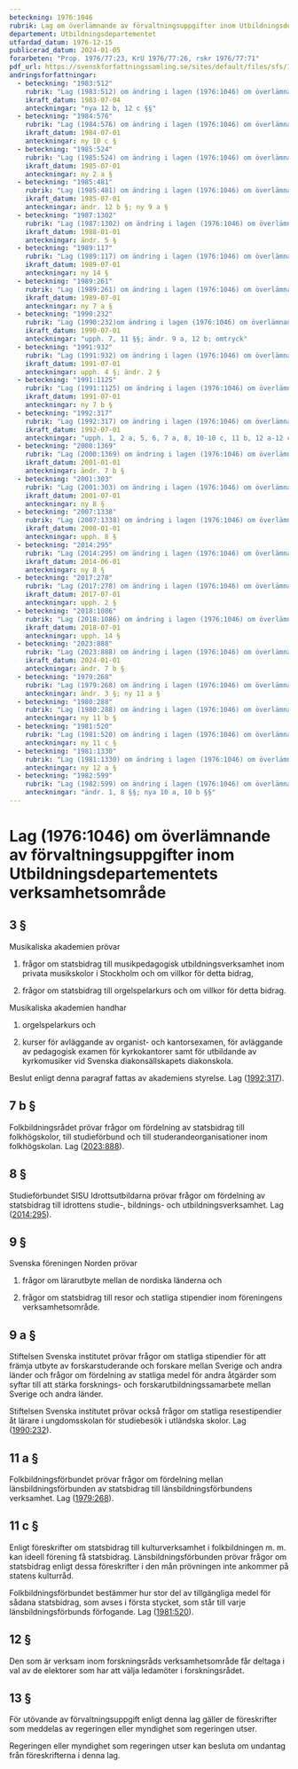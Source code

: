 ```yaml
---
beteckning: 1976:1046
rubrik: Lag om överlämnande av förvaltningsuppgifter inom Utbildningsdepartementets verksamhetsområde
departement: Utbildningsdepartementet
utfardad_datum: 1976-12-15
publicerad_datum: 2024-01-05
forarbeten: "Prop. 1976/77:23, KrU 1976/77:26, rskr 1976/77:71"
pdf_url: https://svenskforfattningssamling.se/sites/default/files/sfs/1976-12/SFS1976-1046.pdf
andringsforfattningar:
  - beteckning: "1983:512"
    rubrik: "Lag (1983:512) om ändring i lagen (1976:1046) om överlämnande av förvaltningsuppgifter inom utbildningsdepartementets verksamhetsområde"
    ikraft_datum: 1983-07-04
    anteckningar: "nya 12 b, 12 c §§"
  - beteckning: "1984:576"
    rubrik: "Lag (1984:576) om ändring i lagen (1976:1046) om överlämnande av förvaltningsuppgifter ino utbildningsdepartementets verksamhetsområde"
    ikraft_datum: 1984-07-01
    anteckningar: ny 10 c §
  - beteckning: "1985:524"
    rubrik: "Lag (1985:524) om ändring i lagen (1976:1046) om överlämnande av förvaltningsuppgifter inom utbildningsdepartementets verksamhetsområde"
    ikraft_datum: 1985-07-01
    anteckningar: ny 2 a §
  - beteckning: "1985:481"
    rubrik: "Lag (1985:481) om ändring i lagen (1976:1046) om överlämnande av förvaltningsuppgifter inom utbildningsdepartementets verksamhetsområde"
    ikraft_datum: 1985-07-01
    anteckningar: ändr. 12 b §; ny 9 a §
  - beteckning: "1987:1302"
    rubrik: "Lag (1987:1302) om ändring i lagen (1976:1046) om överlämnande av förvaltningsuppgifter inom utbildningsdepartementets verksamhetsområde"
    ikraft_datum: 1988-01-01
    anteckningar: ändr. 5 §
  - beteckning: "1989:117"
    rubrik: "Lag (1989:117) om ändring i lagen (1976:1046) om överlämnande av förvaltningsuppgifter inom utbildningsdepartementets verksamhetsområde"
    ikraft_datum: 1989-07-01
    anteckningar: ny 14 §
  - beteckning: "1989:261"
    rubrik: "Lag (1989:261) om ändring i lagen (1976:1046) om överlämnande av förvaltningsuppgifter inom utbildningsdepartementets verksamhetsområde"
    ikraft_datum: 1989-07-01
    anteckningar: ny 7 a §
  - beteckning: "1990:232"
    rubrik: "Lag (1990:232)om ändring i lagen (1976:1046) om överlämnande av förvaltningsuppgifter inom utbildningsdepartementets verksamhetsområde"
    ikraft_datum: 1990-07-01
    anteckningar: "upph. 7, 11 §§; ändr. 9 a, 12 b; omtryck"
  - beteckning: "1991:932"
    rubrik: "Lag (1991:932) om ändring i lagen (1976:1046) om överlämnande av förvaltningsuppgifter inom utbildningsdepartementets verksamhetsområde"
    ikraft_datum: 1991-07-01
    anteckningar: upph. 4 §; ändr. 2 §
  - beteckning: "1991:1125"
    rubrik: "Lag (1991:1125) om ändring i lagen (1976:1046) om överlämnande av förvaltningsuppgifter inom utbildningsdepartementets verksamhetsområde"
    ikraft_datum: 1991-07-01
    anteckningar: ny 7 b §
  - beteckning: "1992:317"
    rubrik: "Lag (1992:317) om ändring i lagen (1976:1046) om överlämnande av förvaltningsuppgifter inom Utbildningsdepartementets verksamhetsområde"
    ikraft_datum: 1992-07-01
    anteckningar: "upph. 1, 2 a, 5, 6, 7 a, 8, 10-10 c, 11 b, 12 a-12 c §§; ändr. 3, 14 §§"
  - beteckning: "2000:1369"
    rubrik: "Lag (2000:1369) om ändring i lagen (1976:1046) om överlämnande av förvaltningsuppgifter inom Utbildningsdepartementets verksamhetsområde"
    ikraft_datum: 2001-01-01
    anteckningar: ändr. 7 b §
  - beteckning: "2001:303"
    rubrik: "Lag (2001:303) om ändring i lagen (1976:1046) om överlämnande av förvaltningsuppgifter inom Utbildningsdepartementets verksamhetsområde"
    ikraft_datum: 2001-07-01
    anteckningar: ny 8 §
  - beteckning: "2007:1338"
    rubrik: "Lag (2007:1338) om ändring i lagen (1976:1046) om överlämnande av förvaltningsuppgifter inom Utbildningsdepartementets verksamhetsområde"
    ikraft_datum: 2008-01-01
    anteckningar: upph. 8 §
  - beteckning: "2014:295"
    rubrik: "Lag (2014:295) om ändring i lagen (1976:1046) om överlämnande av förvaltningsuppgifter inom Utbildningsdepartementets verksamhetsområde"
    ikraft_datum: 2014-06-01
    anteckningar: ny 8 §
  - beteckning: "2017:278"
    rubrik: "Lag (2017:278) om ändring i lagen (1976:1046) om överlämnande av förvaltningsuppgifter inom Utbildningsdepartementets verksamhetsområde"
    ikraft_datum: 2017-07-01
    anteckningar: upph. 2 §
  - beteckning: "2018:1086"
    rubrik: "Lag (2018:1086) om ändring i lagen (1976:1046) om överlämnande av förvaltningsuppgifter inom Utbildningsdepartementets verksamhetsområde"
    ikraft_datum: 2018-07-01
    anteckningar: upph. 14 §
  - beteckning: "2023:888"
    rubrik: "Lag (2023:888) om ändring i lagen (1976:1046) om överlämnande av förvaltningsuppgifter inom Utbildningsdepartementets verksamhetsområde"
    ikraft_datum: 2024-01-01
    anteckningar: ändr. 7 b §
  - beteckning: "1979:268"
    rubrik: "Lag (1979:268) om ändring i lagen (1976:1046) om överlämnande av förvaltningsuppgifter inom utbildningsdepartementets verksamhetsområde"
    anteckningar: ändr. 3 §; ny 11 a §
  - beteckning: "1980:288"
    rubrik: "Lag (1980:288) om ändring i lagen (1976:1046) om överlämnande av förvaltningsuppgifter inom utbildningsdepartementets verksamhetsområde"
    anteckningar: ny 11 b §
  - beteckning: "1981:520"
    rubrik: "Lag (1981:520) om ändring i lagen (1976:1046) om överlämnande av förvaltningsuppgifter inom utbildningsdepartementets verksamhetsområde"
    anteckningar: ny 11 c §
  - beteckning: "1981:1330"
    rubrik: "Lag (1981:1330) om ändring i lagen (1976:1046) om överlämnande av förvaltningsuppgifter inom utbildningsdepartementets verksamhetsområde"
    anteckningar: ny 12 a §
  - beteckning: "1982:599"
    rubrik: "Lag (1982:599) om ändring i lagen (1976:1046) om överlämnande av förvaltningsuppgifter inom utbildningsdepartementets verksamhetsområde"
    anteckningar: "ändr. 1, 8 §§; nya 10 a, 10 b §§"
---
```


# Lag (1976:1046) om överlämnande av förvaltningsuppgifter inom Utbildningsdepartementets verksamhetsområde

## 3 §

Musikaliska akademien prövar

1. frågor om statsbidrag till musikpedagogisk utbildningsverksamhet inom privata musikskolor i Stockholm och om villkor för detta bidrag,

2. frågor om statsbidrag till orgelspelarkurs och om villkor för detta bidrag.

Musikaliska akademien handhar

1. orgelspelarkurs och

2. kurser för avläggande av organist- och kantorsexamen, för avläggande av pedagogisk examen för kyrkokantorer samt för utbildande av kyrkomusiker vid Svenska diakonsällskapets diakonskola.

Beslut enligt denna paragraf fattas av akademiens styrelse. Lag ([1992:317](https://selex.se/eli/sfs/1992/317)).

## 7 b §

Folkbildningsrådet prövar frågor om fördelning av statsbidrag till folkhögskolor, till studieförbund och till studerandeorganisationer inom folkhögskolan. Lag ([2023:888](https://selex.se/eli/sfs/2023/888)).

## 8 §

Studieförbundet SISU Idrottsutbildarna prövar frågor om fördelning av statsbidrag till idrottens studie-, bildnings- och utbildningsverksamhet. Lag ([2014:295](https://selex.se/eli/sfs/2014/295)).

## 9 §

Svenska föreningen Norden prövar

1. frågor om lärarutbyte mellan de nordiska länderna och

2. frågor om statsbidrag till resor och statliga stipendier inom föreningens verksamhetsområde.

## 9 a §

Stiftelsen Svenska institutet prövar frågor om statliga stipendier för att främja utbyte av forskarstuderande och forskare mellan Sverige och andra länder och frågor om fördelning av statliga medel för andra åtgärder som syftar till att stärka forsknings- och forskarutbildningssamarbete mellan Sverige och andra länder.

Stiftelsen Svenska institutet prövar också frågor om statliga resestipendier åt lärare i ungdomsskolan för studiebesök i utländska skolor. Lag ([1990:232](https://selex.se/eli/sfs/1990/232)).

## 11 a §

Folkbildningsförbundet prövar frågor om fördelning mellan länsbildningsförbunden av statsbidrag till länsbildningsförbundens verksamhet. Lag ([1979:268](https://selex.se/eli/sfs/1979/268)).

## 11 c §

Enligt föreskrifter om statsbidrag till kulturverksamhet i folkbildningen m. m. kan ideell förening få statsbidrag. Länsbildningsförbunden prövar frågor om statsbidrag enligt dessa föreskrifter i den mån prövningen inte ankommer på statens kulturråd.

Folkbildningsförbundet bestämmer hur stor del av tillgängliga medel för sådana statsbidrag, som avses i första stycket, som står till varje länsbildningsförbunds förfogande. Lag ([1981:520](https://selex.se/eli/sfs/1981/520)).

## 12 §

Den som är verksam inom forskningsråds verksamhetsområde får deltaga i val av de elektorer som har att välja ledamöter i forskningsrådet.

## 13 §

För utövande av förvaltningsuppgift enligt denna lag gäller de föreskrifter som meddelas av regeringen eller myndighet som regeringen utser.

Regeringen eller myndighet som regeringen utser kan besluta om undantag från föreskrifterna i denna lag.